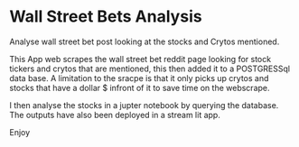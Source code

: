# Wall Street Bets Analysis
Analyse wall street bet post looking at the stocks and Crytos mentioned.

This App web scrapes the wall street bet reddit page looking for stock tickers and crytos that are mentioned, this then added it to a POSTGRESSql data base.
A limitation to the sracpe is that it only picks up crytos and stocks that have a dollar $ infront of it to save time on the webscrape. 

I then analyse the stocks in a jupter notebook by querying the database. 
The outputs have also been deployed in a stream lit app.

Enjoy


